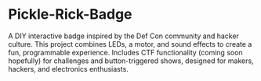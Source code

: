 # Pickle-Rick-Badge
A DIY interactive badge inspired by the Def Con community and hacker culture. This project combines LEDs, a motor, and sound effects to create a fun, programmable experience. Includes CTF functionality (coming soon hopefully) for challenges and button-triggered shows, designed for makers, hackers, and electronics enthusiasts.
